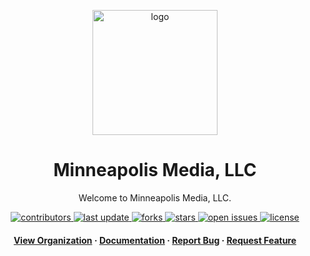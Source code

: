 <div align="center">

  <img src="https://github.com/MinneapolisMedia/.github/assets/59670355/1f937958-192c-4869-b41e-7b5db0b12256"
alt="logo" width="200" height="auto" />
  <h1>Minneapolis Media, LLC</h1>
  
  <p>
    Welcome to Minneapolis Media, LLC. 
  </p>
  
  
<!-- Badges -->
<p>
  <a href="https://github.com/MinneapolisMedia/graphs/contributors">
    <img src="https://img.shields.io/github/contributors/Louis3797/awesome-readme-template" alt="contributors" />
  </a>
  <a href="">
    <img src="https://img.shields.io/github/last-commit/Louis3797/awesome-readme-template" alt="last update" />
  </a>
  <a href="https://github.com/MinneapolisMedia/network/members">
    <img src="https://img.shields.io/github/forks/Louis3797/awesome-readme-template" alt="forks" />
  </a>
  <a href="https://github.com/MinneapolisMedia/stargazers">
    <img src="https://img.shields.io/github/stars/Louis3797/awesome-readme-template" alt="stars" />
  </a>
  <a href="https://github.com/MinneapolisMedia/issues/">
    <img src="https://img.shields.io/github/issues/Louis3797/awesome-readme-template" alt="open issues" />
  </a>
  <a href="https://github.com/MinneapolisMedia/blob/master/LICENSE">
    <img src="https://img.shields.io/github/license/Louis3797/awesome-readme-template.svg" alt="license" />
  </a>
</p>
   
<h4>
    <a href="https://github.com/MinneapolisMedia">View Organization</a>
  <span> · </span>
    <a href="https://github.com/MinneapolisMedia">Documentation</a>
  <span> · </span>
    <a href="https://github.com/MinneapolisMedia/issues/">Report Bug</a>
  <span> · </span>
    <a href="https://github.com/MinneapolisMedia/issues/">Request Feature</a>
  </h4>
</div>

<br />
